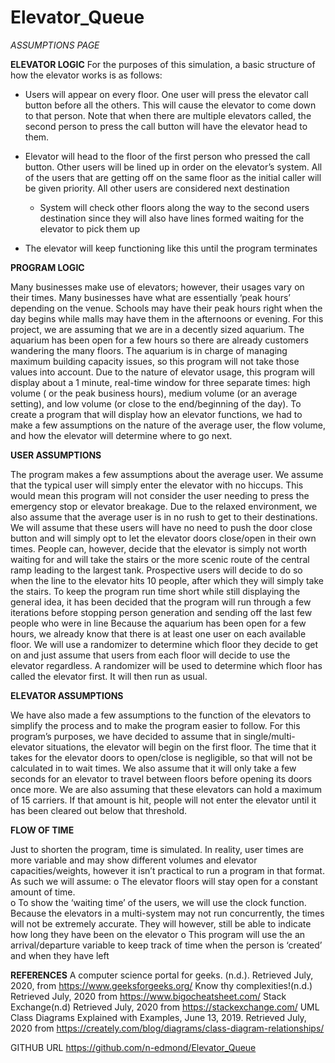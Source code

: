 # Elevator_Queue

*ASSUMPTIONS PAGE*

**ELEVATOR LOGIC**
For the purposes of this simulation, a basic structure of how the elevator works is as follows:

* Users will appear on every floor. One user will press the elevator call button before all the others. This will cause the elevator to come down to that person. Note that when there are multiple elevators called, the second person to press the call button will have the elevator head to them.
* Elevator will head to the floor of the first person who pressed the call button. Other users will be lined up in order on the elevator’s system. All of the users that are getting off on the same floor as the initial caller will be given priority. All other users are considered next destination
  * System will check other floors along the way to the second users destination since they will also have lines formed waiting for the elevator to pick them up
	
* The elevator will keep functioning like this until the program terminates

**PROGRAM LOGIC**

Many businesses make use of elevators; however, their usages vary on their times. Many businesses have what are essentially ‘peak hours’ depending on the venue. Schools may have their peak hours right when the day begins while malls may have them in the afternoons or evening. For this project, we are assuming that we are in a decently sized aquarium. The aquarium has been open for a few hours so there are already customers wandering the many floors. The aquarium is in charge of managing maximum building capacity issues, so this program will not take those values into account. Due to the nature of elevator usage, this program will display about a 1 minute, real-time window for three separate times: high volume ( or the peak business hours), medium volume (or an average setting), and low volume (or close to the end/beginning of the day). To create a program that will display how an elevator functions, we had to make a few assumptions on the nature of the average user, the flow volume, and how the elevator will determine where to go next.

**USER ASSUMPTIONS**

The program makes a few assumptions about the average user. We assume that the typical user will simply enter the elevator with no hiccups. This would mean this program will not consider the user needing to press the emergency stop or elevator breakage. Due to the relaxed environment, we also assume that the average user is in no rush to get to their destinations. We will assume that these users will have no need to push the door close button and will simply opt to let the elevator doors close/open in their own times. People can, however, decide that the elevator is simply not worth waiting for and will take the stairs or the more scenic route of the central ramp leading to the largest tank. Prospective users will decide to do so when the line to the elevator hits 10 people, after which they will simply take the stairs. To keep the program run time short while still displaying the general idea, it has been decided that the program will run through a few iterations before stopping person generation and sending off the last few people who were in line
Because the aquarium has been open for a few hours, we already know that there is at least one user on each available floor. We will use a randomizer to determine which floor they decide to get on and just assume that users from each floor will decide to use the elevator regardless. A randomizer will be used to determine which floor has called the elevator first. It will then run as usual.

**ELEVATOR ASSUMPTIONS**

We have also made a few assumptions to the function of the elevators to simplify the process and to make the program easier to follow. For this program’s purposes, we have decided to assume that in single/multi-elevator situations, the elevator will begin on the first floor. The time that it takes for the elevator doors to open/close is negligible, so that will not be calculated in to wait times. We also assume that it will only take a few seconds for an elevator to travel between floors before opening its doors once more. We are also assuming that these elevators can hold a maximum of 15 carriers. If that amount is hit, people will not enter the elevator until it has been cleared out below that threshold.

**FLOW OF TIME**

Just to shorten the program, time is simulated. In reality, user times are more variable and may show different volumes and elevator capacities/weights, however it isn’t practical to run a program in that format. As such we will assume:
o	The elevator floors will stay open for a constant amount of time.	
o	To show the ‘waiting time’ of the users, we will use the clock function. Because the elevators in a multi-system may not run concurrently, the times will not be extremely accurate. They will however, still be able to indicate how long they have been on the elevator
o	This program will use the an arrival/departure variable to keep track of time when the person is ‘created’ and when they have left


**REFERENCES**
A computer science portal for geeks. (n.d.). Retrieved July, 2020, from https://www.geeksforgeeks.org/
Know thy complexities!(n.d.) Retrieved July, 2020 from
 https://www.bigocheatsheet.com/
Stack Exchange(n.d) Retrieved July, 2020 from
	https://stackexchange.com/
UML Class Diagrams Explained with Examples, June 13, 2019. Retrieved July, 2020 from
	https://creately.com/blog/diagrams/class-diagram-relationships/


GITHUB URL
https://github.com/n-edmond/Elevator_Queue











